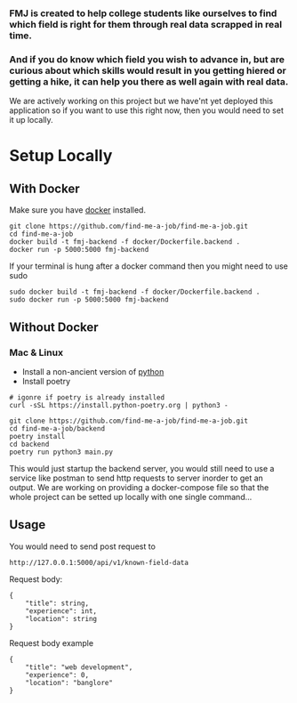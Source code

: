 ### FMJ is created to help college students like ourselves to find which field is right for them through real data scrapped in real time.
### And if you do know which field you wish to advance in, but are curious about which skills would result in you getting hiered or getting a hike, it can help you there as well again with real data.

We are actively working on this project but we have'nt yet deployed this application so if you want to use this right now, then you would need to set it up locally.

# Setup Locally

## With Docker
Make sure you have [docker](https://docs.docker.com/engine/install/) installed.
```
git clone https://github.com/find-me-a-job/find-me-a-job.git
cd find-me-a-job
docker build -t fmj-backend -f docker/Dockerfile.backend .
docker run -p 5000:5000 fmj-backend
```
If your terminal is hung after a docker command then you might need to use sudo
```
sudo docker build -t fmj-backend -f docker/Dockerfile.backend .
sudo docker run -p 5000:5000 fmj-backend
```

## Without Docker
### Mac & Linux
- Install a non-ancient version of [python](https://www.python.org/downloads/)
- Install poetry
```
# igonre if poetry is already installed
curl -sSL https://install.python-poetry.org | python3 -
```
  
```
git clone https://github.com/find-me-a-job/find-me-a-job.git
cd find-me-a-job/backend
poetry install
cd backend
poetry run python3 main.py
```
This would just startup the backend server, you would still need to use a service like postman to send http requests to server inorder to get an output. We are working on providing a docker-compose file so that the whole project can be setted up locally with one single command...
## Usage
You would need to send post request to
```
http://127.0.0.1:5000/api/v1/known-field-data
```
Request body:
```
{
    "title": string,
    "experience": int,
    "location": string
}
```
Request body example
```
{
    "title": "web development",
    "experience": 0,
    "location": "banglore"
}
```
